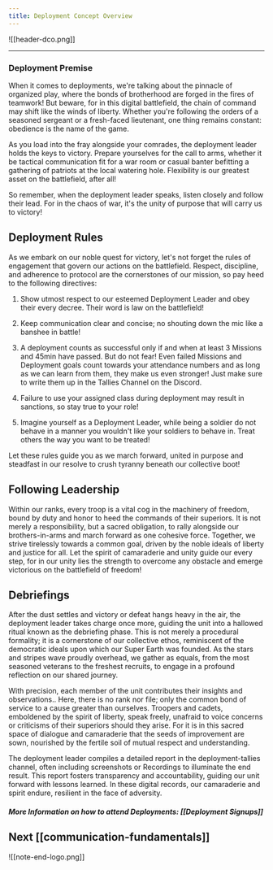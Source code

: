 ```yaml
---
title: Deployment Concept Overview
---
```

![[header-dco.png]]
***
### Deployment Premise

When it comes to deployments, we're talking about the pinnacle of organized play, where the bonds of brotherhood are forged in the fires of teamwork! But beware, for in this digital battlefield, the chain of command may shift like the winds of liberty. Whether you're following the orders of a seasoned sergeant or a fresh-faced lieutenant, one thing remains constant: obedience is the name of the game.

As you load into the fray alongside your comrades, the deployment leader holds the keys to victory. Prepare yourselves for the call to arms, whether it be tactical communication fit for a war room or casual banter befitting a gathering of patriots at the local watering hole. Flexibility is our greatest asset on the battlefield, after all!

So remember, when the deployment leader speaks, listen closely and follow their lead. For in the chaos of war, it's the unity of purpose that will carry us to victory!

## Deployment Rules

As we embark on our noble quest for victory, let's not forget the rules of engagement that govern our actions on the battlefield. Respect, discipline, and adherence to protocol are the cornerstones of our mission, so pay heed to the following directives:

1) Show utmost respect to our esteemed Deployment Leader and obey their every decree. Their word is law on the battlefield!

2) Keep communication clear and concise; no shouting down the mic like a banshee in battle!

3) A deployment counts as successful only if and when at least 3 Missions and 45min have passed. But do not fear! Even failed Missions and Deployment goals count towards your attendance numbers and as long as we can learn from them, they make us even stronger! Just make sure to write them up in the Tallies Channel on the Discord.

4) Failure to use your assigned class during deployment may result in sanctions, so stay true to your role!

6) Imagine yourself as a Deployment Leader, while being a soldier do not behave in a manner you wouldn't like your soldiers to behave in. Treat others the way you want to be treated!

Let these rules guide you as we march forward, united in purpose and steadfast in our resolve to crush tyranny beneath our collective boot!

## Following Leadership

Within our ranks, every troop is a vital cog in the machinery of freedom, bound by duty and honor to heed the commands of their superiors. It is not merely a responsibility, but a sacred obligation, to rally alongside our brothers-in-arms and march forward as one cohesive force. Together, we strive tirelessly towards a common goal, driven by the noble ideals of liberty and justice for all. Let the spirit of camaraderie and unity guide our every step, for in our unity lies the strength to overcome any obstacle and emerge victorious on the battlefield of freedom!

## Debriefings

After the dust settles and victory or defeat hangs heavy in the air, the deployment leader takes charge once more, guiding the unit into a hallowed ritual known as the debriefing phase. This is not merely a procedural formality; it is a cornerstone of our collective ethos, reminiscent of the democratic ideals upon which our Super Earth was founded. As the stars and stripes wave proudly overhead, we gather as equals, from the most seasoned veterans to the freshest recruits, to engage in a profound reflection on our shared journey.

With precision, each member of the unit contributes their insights and observations.. Here, there is no rank nor file; only the common bond of service to a cause greater than ourselves. Troopers and cadets, emboldened by the spirit of liberty, speak freely, unafraid to voice concerns or criticisms of their superiors should they arise. For it is in this sacred space of dialogue and camaraderie that the seeds of improvement are sown, nourished by the fertile soil of mutual respect and understanding.

The deployment leader compiles a detailed report in the deployment-tallies channel, often including screenshots or Recordings to illuminate the end result. This report fosters transparency and accountability, guiding our unit forward with lessons learned. In these digital records, our camaraderie and spirit endure, resilient in the face of adversity.

##### More Information on how to attend Deployments: [[Deployment Signups]]
## Next [[communication-fundamentals]]


![[note-end-logo.png]]